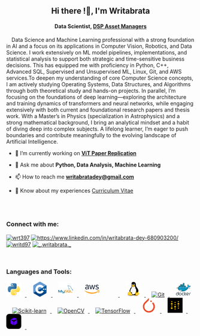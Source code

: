 <h2 align="center">Hi there !👋, I'm Writabrata</h2>
<h4 align="center">Data Scientist, <a href="https://www.dspim.com">DSP Asset Managers</a></h4>
<p>
&emsp;Data Science and Machine Learning professional with a strong foundation in AI and a focus on its applications in Computer Vision, Robotics, and Data Science. I work extensively on ML model pipelines, implementations, and statistical analysis to support both strategic and time-sensitive business decisions. This has equipped me with proficiency in Python, C++, Advanced SQL, Supervised and Unsupervised ML, Linux, Git, and AWS services.To deepen my understanding of core Computer Science concepts, I am actively studying Operating Systems, Data Structures, and Algorithms through both theoretical study and hands-on projects. In parallel, I’m focusing on the foundations of deep learning—exploring the architecture and training dynamics of transformers and neural networks, while engaging extensively with both current and foundational research papers and thesis work. With a Master’s in Physics (specialization in Astrophysics) and a strong mathematical background, I bring an analytical mindset and a habit of diving deep into complex subjects. A lifelong learner, I’m eager to push boundaries and contribute meaningfully to the evolving landscape of Artificial Intelligence.
</p>

- 🔭 I’m currently working on <a href="https://github.com/WRD397/ViT_REPLICATION">**ViT Paper Replication**</a>

- 💬 Ask me about **Python, Data Analysis, Machine Learning**

- 📫 How to reach me **writabratadey@gmail.com**

- 📄 Know about my experiences [Curriculum Vitae](https://github.com/WRD397/Documents/blob/main/WritabrataDey_CV.pdf)

</br></br>

<h3 align="left">Connect with me:</h3>
<p align="left">
<a href="https://twitter.com/wrt397" target="blank"><img align="center" src="https://raw.githubusercontent.com/rahuldkjain/github-profile-readme-generator/master/src/images/icons/Social/twitter.svg" alt="wrt397" height="30" width="40" /></a>
<a href="https://www.linkedin.com/in/writabrata-dey-680903200/" target="blank"><img align="center" src="https://raw.githubusercontent.com/rahuldkjain/github-profile-readme-generator/master/src/images/icons/Social/linked-in-alt.svg" alt="https://www.linkedin.com/in/writabrata-dey-680903200/" height="30" width="40" /></a>
<a href="https://www.hackerrank.com/writd97" target="blank"><img align="center" src="https://raw.githubusercontent.com/rahuldkjain/github-profile-readme-generator/master/src/images/icons/Social/hackerrank.svg" alt="writd97" height="30" width="40" /></a>
<a href="https://instagram.com/_.writabrata._" target="blank"><img align="center" src="https://raw.githubusercontent.com/rahuldkjain/github-profile-readme-generator/master/src/images/icons/Social/instagram.svg" alt="_.writabrata._" height="30" width="40" /></a>
</p>
</br>

<h3 align="left">Languages and Tools:</h3>
<p align="left">
  <a href="https://www.python.org" target="_blank" rel="noreferrer">
    <img src="https://raw.githubusercontent.com/devicons/devicon/master/icons/python/python-original.svg" alt="Python" width="40" height="40" style="margin-right: 10px;" />
  </a>&nbsp;&nbsp;&nbsp;

  <a href="https://isocpp.org/" target="_blank" rel="noreferrer">
    <img src="https://raw.githubusercontent.com/devicons/devicon/master/icons/cplusplus/cplusplus-original.svg" alt="C++" width="40" height="40" style="margin-right: 10px;" />
  </a>&nbsp;&nbsp;&nbsp;

  <a href="https://www.mysql.com/" target="_blank" rel="noreferrer">
    <img src="https://raw.githubusercontent.com/devicons/devicon/master/icons/mysql/mysql-original-wordmark.svg" alt="MySQL" width="40" height="40" style="margin-right: 10px;" />
  </a>&nbsp;&nbsp;&nbsp;
<!--
  <a href="https://www.postgresql.org/" target="_blank" rel="noreferrer">
    <img src="https://raw.githubusercontent.com/devicons/devicon/master/icons/postgresql/postgresql-original-wordmark.svg" alt="PostgreSQL" width="40" height="40" style="margin-right: 10px;" />
  </a>
-->
<!--
  <a href="https://www.microsoft.com/en-us/sql-server" target="_blank" rel="noreferrer">
    <img src="https://www.svgrepo.com/show/303229/microsoft-sql-server-logo.svg" alt="MS SQL Server" width="40" height="40" style="margin-right: 10px;" />
  </a> 
-->
  <a href="https://aws.amazon.com/" target="_blank" rel="noreferrer">
    <img src="https://raw.githubusercontent.com/devicons/devicon/master/icons/amazonwebservices/amazonwebservices-original-wordmark.svg" alt="AWS" width="40" height="40" style="margin-right: 50px;" />
  </a>&nbsp;&nbsp;&nbsp;

  <a href="https://www.linux.org/" target="_blank" rel="noreferrer">
    <img src="https://raw.githubusercontent.com/devicons/devicon/master/icons/linux/linux-original.svg" alt="Linux" width="40" height="40" style="margin-right: 10px;" />
  </a>&nbsp;&nbsp;&nbsp;

  <a href="https://git-scm.com/" target="_blank" rel="noreferrer">
    <img src="https://www.vectorlogo.zone/logos/git-scm/git-scm-icon.svg" alt="Git" width="40" height="40" style="margin-right: 10px;" />
  </a>&nbsp;&nbsp;&nbsp;

  <a href="https://www.docker.com/" target="_blank" rel="noreferrer">
    <img src="https://raw.githubusercontent.com/devicons/devicon/master/icons/docker/docker-original-wordmark.svg" alt="Docker" width="40" height="40" style="margin-right: 10px;" />
  </a>&nbsp;&nbsp;&nbsp;

  <a href="https://scikit-learn.org/" target="_blank" rel="noreferrer">
    <img src="https://upload.wikimedia.org/wikipedia/commons/0/05/Scikit_learn_logo_small.svg" alt="Scikit-learn" width="40" height="40" style="margin-right: 10px;" />
  </a>&nbsp;&nbsp;&nbsp;

  <a href="https://opencv.org/" target="_blank" rel="noreferrer">
    <img src="https://www.vectorlogo.zone/logos/opencv/opencv-icon.svg" alt="OpenCV" width="40" height="40" style="margin-right: 10px;" />
  </a>&nbsp;&nbsp;&nbsp;

  <a href="https://www.tensorflow.org/" target="_blank" rel="noreferrer">
    <img src="https://www.vectorlogo.zone/logos/tensorflow/tensorflow-icon.svg" alt="TensorFlow" width="40" height="40" style="margin-right: 10px;" />
  </a>&nbsp;&nbsp;&nbsp;

  <a href="https://pytorch.org/" target="_blank" rel="noreferrer">
    <img src="https://raw.githubusercontent.com/devicons/devicon/master/icons/pytorch/pytorch-original.svg" alt="PyTorch" width="40" height="40" style="margin-right: 10px;" />
  </a>&nbsp;&nbsp;&nbsp;
<!--
  <a href="https://wandb.ai/" target="_blank" rel="noreferrer">
    <img src="https://upload.wikimedia.org/wikipedia/commons/6/61/W%26B_Logo_Icon.png" alt="Weights & Biases" width="40" height="40" style="margin-right: 10px;" />
  </a>&nbsp;&nbsp;&nbsp;
-->
  <a href="https://wandb.ai/" target="_blank" rel="noreferrer">
    <img src="https://github.com/WRD397/WRD397/blob/main/asset/icons/wandb900.png" alt="Weights & Biases" width="40" height="40" style="margin-right: 10px;" />
  </a>&nbsp;&nbsp;&nbsp;

  <a href="https://www.runpod.io/" target="_blank" rel="noreferrer">
    <img src="https://github.com/WRD397/WRD397/blob/main/asset/icons/runpod40.png" alt="RunPod" width="40" height="40" style="margin-right: 10px; border-radius: 8px;" />
  </a>&nbsp;&nbsp;&nbsp;
</p>

<!--
<h3 align="left">Languages and Tools:</h3>
<p align="left"> <a href="https://aws.amazon.com" target="_blank" rel="noreferrer"> <img src="https://raw.githubusercontent.com/devicons/devicon/master/icons/amazonwebservices/amazonwebservices-original-wordmark.svg" alt="aws" width="40" height="40"/> </a>    <a href="https://www.w3schools.com/cpp/" target="_blank" rel="noreferrer"> <img src="https://raw.githubusercontent.com/devicons/devicon/master/icons/cplusplus/cplusplus-original.svg" alt="cplusplus" width="40" height="40"/></a>    <a href="https://www.docker.com/" target="_blank" rel="noreferrer"> <img src="https://raw.githubusercontent.com/devicons/devicon/master/icons/docker/docker-original-wordmark.svg" alt="docker" width="40" height="40"/> </a>     <a href="https://git-scm.com/" target="_blank" rel="noreferrer"> <img src="https://www.vectorlogo.zone/logos/git-scm/git-scm-icon.svg" alt="git" width="40" height="40"/> </a>     <a href="https://www.linux.org/" target="_blank" rel="noreferrer"> <img src="https://raw.githubusercontent.com/devicons/devicon/master/icons/linux/linux-original.svg" alt="linux" width="40" height="40"/> </a>     <a href="https://www.microsoft.com/en-us/sql-server" target="_blank" rel="noreferrer"> <img src="https://www.svgrepo.com/show/303229/microsoft-sql-server-logo.svg" alt="mssql" width="40" height="40"/> </a>     <a href="https://www.mysql.com/" target="_blank" rel="noreferrer"> <img src="https://raw.githubusercontent.com/devicons/devicon/master/icons/mysql/mysql-original-wordmark.svg" alt="mysql" width="40" height="40"/> </a>    <a href="https://opencv.org/" target="_blank" rel="noreferrer"> <img src="https://www.vectorlogo.zone/logos/opencv/opencv-icon.svg" alt="opencv" width="40" height="40"/> </a>    <a href="https://pandas.pydata.org/" target="_blank" rel="noreferrer"> <img src="https://raw.githubusercontent.com/devicons/devicon/2ae2a900d2f041da66e950e4d48052658d850630/icons/pandas/pandas-original.svg" alt="pandas" width="40" height="40"/> </a>     <a href="https://www.postgresql.org" target="_blank" rel="noreferrer"> <img src="https://raw.githubusercontent.com/devicons/devicon/master/icons/postgresql/postgresql-original-wordmark.svg" alt="postgresql" width="40" height="40"/> </a>     <a href="https://www.python.org" target="_blank" rel="noreferrer"> <img src="https://raw.githubusercontent.com/devicons/devicon/master/icons/python/python-original.svg" alt="python" width="40" height="40"/> </a>       <a href="https://scikit-learn.org/" target="_blank" rel="noreferrer"> <img src="https://upload.wikimedia.org/wikipedia/commons/0/05/Scikit_learn_logo_small.svg" alt="scikit_learn" width="40" height="40"/> </a>     <a href="https://www.tensorflow.org" target="_blank" rel="noreferrer"> <img src="https://www.vectorlogo.zone/logos/tensorflow/tensorflow-icon.svg" alt="tensorflow" width="40" height="40"/> </a> 
</p>
</br>
<p>&nbsp;<img align="center" src="https://github-readme-stats.vercel.app/api?username=wrd397&show_icons=true&locale=en" alt="wrd397" /></p> -->
